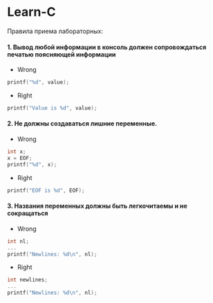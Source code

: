 # Learn-C

Правила приема лабораторных:

#### 1. Вывод любой информации в консоль должен сопровождаться печатью поясняющей информации

- Wrong

```c
printf("%d", value);
```

- Right
```c
printf("Value is %d", value);
```

#### 2. Не должны создаваться лишние переменные.

- Wrong
```c
int x;
x = EOF;
printf("%d", x);
```

- Right
```c
printf("EOF is %d", EOF);
```

#### 3. Названия переменных должны быть легкочитаемы и не сокращаться

- Wrong
```c
int nl;
...
printf("Newlines: %d\n", nl);
```

- Right
```c
int newlines;
...
printf("Newlines: %d\n", nl);
```
